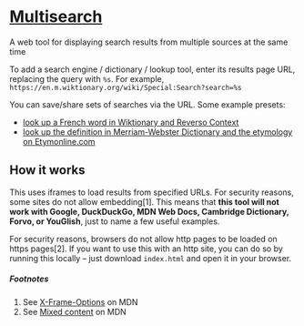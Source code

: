 # [Multisearch](https://szupie.github.io/multisearch/)
A web tool for displaying search results from multiple sources at the same time

To add a search engine / dictionary / lookup tool, enter its results page URL, replacing the query with `%s`. For example, `https://en.m.wiktionary.org/wiki/Special:Search?search=%s`

You can save/share sets of searches via the URL. Some example presets: 
- [look up a French word in Wiktionary and Reverso Context](https://szupie.github.io/multisearch/?engine=https%3A%2F%2Fen.m.wiktionary.org%2Fwiki%2F%25s%23French&engine=https%3A%2F%2Fcontext.reverso.net%2Ftranslation%2Ffrench-english%2F%25s)
- [look up the definition in Merriam-Webster Dictionary and the etymology on Etymonline.com](https://szupie.github.io/multisearch/?engine=https%3A%2F%2Fwww.merriam-webster.com%2Fdictionary%2F%25s&engine=https%3A%2F%2Fwww.etymonline.com%2Fsearch%3Fq%3D%25s)

## How it works
This uses iframes to load results from specified URLs. For security reasons, some sites do not allow embedding[1]. This means that **this tool will not work with Google, DuckDuckGo, MDN Web Docs, Cambridge Dictionary, Forvo, or YouGlish**, just to name a few useful examples.

For security reasons, browsers do not allow http pages to be loaded on https pages[2]. If you want to use this with an http site, you can do so by running this locally – just download `index.html` and open it in your browser.

##### Footnotes
1. See [X-Frame-Options](https://developer.mozilla.org/en-US/docs/Web/HTTP/Headers/X-Frame-Options) on MDN
2. See [Mixed content](https://developer.mozilla.org/en-US/docs/Web/Security/Mixed_content) on MDN
